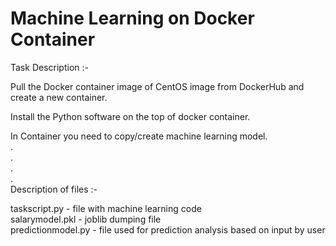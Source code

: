 # Machine Learning on Docker Container

Task Description :-    

Pull the Docker container image of CentOS image from DockerHub and create a new container.    

Install the Python software on the top of docker container.    

In Container you need to copy/create machine learning model.        
.  
.  
.  
.  
Description of files :-  

taskscript.py - file with machine learning code  
salarymodel.pkl - joblib dumping file  
predictionmodel.py - file used for prediction analysis based on input by user
